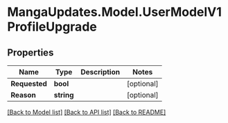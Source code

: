 # MangaUpdates.Model.UserModelV1ProfileUpgrade

## Properties

Name | Type | Description | Notes
------------ | ------------- | ------------- | -------------
**Requested** | **bool** |  | [optional] 
**Reason** | **string** |  | [optional] 

[[Back to Model list]](../README.md#documentation-for-models) [[Back to API list]](../README.md#documentation-for-api-endpoints) [[Back to README]](../README.md)


